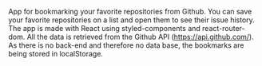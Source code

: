 App for bookmarking your favorite repositories from Github. You can save your favorite repositories on a list and open them to see their issue history.
The app is made with React using styled-components and react-router-dom. All the data is retrieved from the Github API (https://api.github.com/).
As there is no back-end and therefore no data base, the bookmarks are being stored in localStorage.
